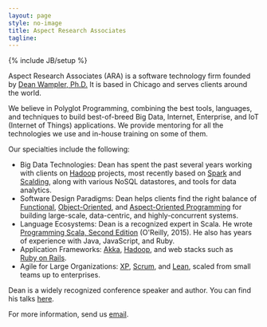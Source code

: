 ```yaml
---
layout: page
style: no-image
title: Aspect Research Associates
tagline:
---
```

{% include JB/setup %}

<span class="keyword">Aspect Research Associates</span> (ARA) is a software technology firm founded by <a href="http://deanwampler.com">Dean Wampler, Ph.D.</a> It is based in Chicago and serves clients around the world.</p>

<p>We believe in <span class="keyword">Polyglot Programming</span>, combining the best tools, languages, and techniques to build best-of-breed Big Data, Internet, Enterprise, and IoT (Internet of Things) applications. We provide mentoring for all the technologies we use and in-house training on some of them.</p>

<p>Our specialties include the following:</p>
<ul>
  <li><span class="keyword">Big Data Technologies</span>: Dean has spent the past several years working with clients on <a href="http://hadoop.apache.org">Hadoop</a> projects, most recently based on <a href="http://spark.apache.org">Spark</a> and <a href="https://github.com/twitter/scalding">Scalding</a>, along with various <span class="keyword">NoSQL</span> datastores, and tools for data analytics. </li>
  <li><span class="keyword">Software Design Paradigms</span>: Dean helps clients find the right balance of <a href="http://en.wikipedia.org/wiki/Functional_programming">Functional</a>, <a href="http://en.wikipedia.org/wiki/Object_oriented">Object-Oriented</a>, and <a href="//aspectprogramming" target='ap'>Aspect-Oriented Programming</a> for building large-scale, data-centric, and highly-concurrent systems.</li>
  <li><span class="keyword">Language Ecosystems</span>: Dean is a recognized expert in <span class="keyword">Scala</span>. He wrote <a href="/programmingscala2.html">Programming Scala, Second Edition</a> (O'Reilly, 2015). He also has years of experience with <span class="keyword">Java</span>, <span class="keyword">JavaScript</span>, and <span class="keyword">Ruby</span>.</li>
  <li><span class="keyword">Application Frameworks</span>: <a href="http://github.com/jboner/akka/tree/master">Akka</a>, <a href="http://hadoop.apache.org">Hadoop</a>, and web stacks such as <a href="http://www.rubyonrails.org">Ruby&nbsp;on&nbsp;Rails</a>.</li>
  <li><span class="keyword">Agile for Large Organizations</span>: <a href="http://www.extremeprogramming.org/">XP</a>, <a href="http://en.wikipedia.org/wiki/Scrum_(development)">Scrum</a>, and <a href="http://www.poppendieck.com/">Lean</a>, scaled from small teams up to enterprises.</li>
</ul>

<p>Dean is a widely recognized conference speaker and author. You can find his talks <a href="/talks">here</a>.</p>

<p>For more information, send us <a href="mailto:info@aspectresearchassociates.com">email</a>.</p>
